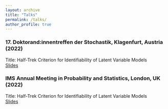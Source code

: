 ```yaml
---
layout: archive
title: "Talks"
permalink: /talks/
author_profile: true
---
```


### 17. Doktorand:innentreffen der Stochastik, Klagenfurt, Austria (2022)
Title: Half-Trek Criterion for Identifiability of Latent Variable Models \
[Slides](https://nilssturma.github.io/files/LF_HTC_presentation_Klagenfurt.pdf)

### IMS Annual Meeting in Probability and Statistics, London, UK (2022)
Title: Half-Trek Criterion for Identifiability of Latent Variable Models \
[Slides](https://nilssturma.github.io/files/LF_HTC_presentation_IMS.pdf)

